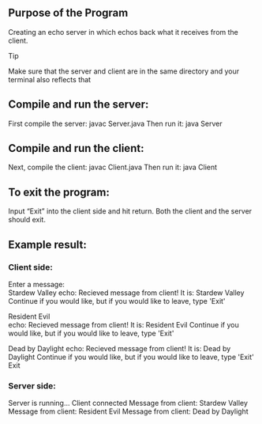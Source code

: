 ## Purpose of the Program 
Creating an echo server in which echos back what it receives from the client.  

> [!TIP]
> Make sure that the server and client are in the same directory and your terminal also reflects that 

## Compile and run the server: 
First compile the server: javac Server.java 
Then run it: java Server 

## Compile and run the client: 
Next, compile the client: javac Client.java 
Then run it: java Client 

## To exit the program: 
Input “Exit” into the client side and hit return. Both the client and the server should exit.  

## Example result: 

### Client side: 
Enter a message:  
Stardew Valley 
echo: Recieved message from client! It is: Stardew Valley 
Continue if you would like, but if you would like to leave, type 'Exit' 

Resident Evil  
echo: Recieved message from client! It is: Resident Evil 
Continue if you would like, but if you would like to leave, type 'Exit' 

Dead by Daylight
echo: Recieved message from client! It is: Dead by Daylight 
Continue if you would like, but if you would like to leave, type 'Exit' 
Exit 

### Server side:  
Server is running... 
Client connected 
Message from client: Stardew Valley 
Message from client: Resident Evil 
Message from client: Dead by Daylight 
